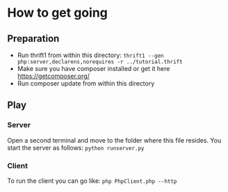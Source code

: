 # How to get going

## Preparation

- Run thrift1 from within this directory: 
``
thrift1 --gen php:server,declarens,norequires -r ../tutorial.thrift
``
- Make sure you have composer installed or get it here https://getcomposer.org/
- Run composer update from within this directory

## Play

### Server
Open a second terminal and move to the folder where this file resides. You start the server as follows:
``
python runserver.py
``

### Client

To run the client you can go like:
``
php PhpClient.php --http
``
